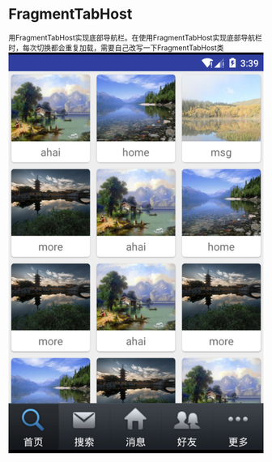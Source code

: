 # FragmentTabHost
用FragmentTabHost实现底部导航栏。在使用FragmentTabHost实现底部导航栏时，每次切换都会重复加载，需要自己改写一下FragmentTabHost类
![image](https://github.com/HelloNanKe/FragmentTabHost/blob/master/version3.png)
